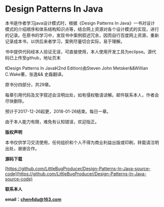 # Design Patterns In Java

本书是作者学习java设计模式时，根据《Design Patterns In Java》一书对设计模式的介绍顺序和体系结构知识点等，结合网上资源对各个设计模式的实现，进行的记录。在原书的学习中，发现书中案例叙述冗余，因而自行百度网上资源，重新记录成本书，以供后来者学习，案例尽量切合实际，易于理解。

书中提供代码经本人验证无误，可直接使用，本人使用开发工具为eclipse。源代码已上传至github，地址页末

《Design Patterns In Java》\(2nd Edition\)由Steven John Metsker&&Willian C.Wake著，张逸&& 史磊翻译。

原书分四部分，共29章。

每章引用代码及文字叙述会注明出处，如有侵权敬请谅解。邮件联系本人，作者会尽快删除。

预计于2017-12-26起更，2018-01-26结束。每日一章。

由于本人能力有限，难免有认知错误，欢迎指正。

**版权声明**

本书仅供学习交流使用，任何组织和个人不得为商业利益出版或印刷，转载请注明出处，谢谢合作。

**源码下载**

[https://github.com/LittleBugProducer/Design-Patterns-In-Java-source-code](https://github.com/LittleBugProducer/Design-Patterns-In-Java-source-code)

**联系本人**

**email：chen4du@163.com**

